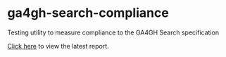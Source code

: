 # ga4gh-search-compliance
Testing utility to measure compliance to the GA4GH Search specification

[Click here](https://ga4gh-discovery.github.io/ga4gh-search-compliance/report/index.html) to view the latest report.